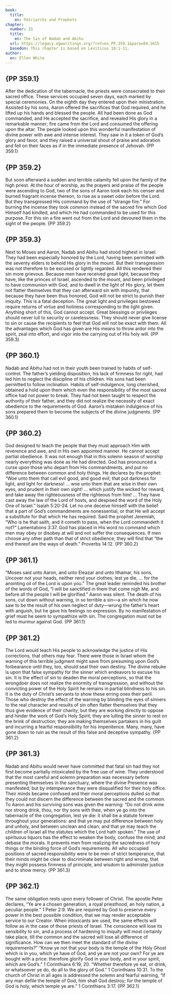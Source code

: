 ```yaml
---
book:
  title:
    en: Patriarchs and Prophets
chapter:
  number: 31
  title:
    en: The Sin of Nadab and Abihu
  url: https://legacy.egwwritings.org/?ref=en_PP.359.1&para=84.1615
  basedon: This chapter is based on Leviticus 10:1-11.
author:
  en: Ellen White
---
```


## {PP 359.1}

After the dedication of the tabernacle, the priests were consecrated to their sacred office. These services occupied seven days, each marked by special ceremonies. On the eighth day they entered upon their ministration. Assisted by his sons, Aaron offered the sacrifices that God required, and he lifted up his hands and blessed the people. All had been done as God commanded, and He accepted the sacrifice, and revealed His glory in a remarkable manner; fire came from the Lord and consumed the offering upon the altar. The people looked upon this wonderful manifestation of divine power with awe and intense interest. They saw in it a token of God’s glory and favor, and they raised a universal shout of praise and adoration and fell on their faces as if in the immediate presence of Jehovah. {PP 359.1}

## {PP 359.2}

But soon afterward a sudden and terrible calamity fell upon the family of the high priest. At the hour of worship, as the prayers and praise of the people were ascending to God, two of the sons of Aaron took each his censer and burned fragrant incense thereon, to rise as a sweet odor before the Lord. But they transgressed His command by the use of “strange fire.” For burning the incense they took common instead of the sacred fire which God Himself had kindled, and which He had commanded to be used for this purpose. For this sin a fire went out from the Lord and devoured them in the sight of the people. {PP 359.2}

## {PP 359.3}

Next to Moses and Aaron, Nadab and Abihu had stood highest in Israel. They had been especially honored by the Lord, having been permitted with the seventy elders to behold His glory in the mount. But their transgression was not therefore to be excused or lightly regarded. All this rendered their sin more grievous. Because men have received great light, because they have, like the princes of Israel, ascended to the mount, and been privileged to have communion with God, and to dwell in the light of His glory, let them not flatter themselves that they can afterward sin with impunity, that because they have been thus honored, God will not be strict to punish their iniquity. This is a fatal deception. The great light and privileges bestowed require returns of virtue and holiness corresponding to the light given. Anything short of this, God cannot accept. Great blessings or privileges should never lull to security or carelessness. They should never give license to sin or cause the recipients to feel that God will not be exact with them. All the advantages which God has given are His means to throw ardor into the spirit, zeal into effort, and vigor into the carrying out of His holy will. {PP 359.3}

## {PP 360.1}

Nadab and Abihu had not in their youth been trained to habits of self-control. The father’s yielding disposition, his lack of firmness for right, had led him to neglect the discipline of his children. His sons had been permitted to follow inclination. Habits of self-indulgence, long cherished, obtained a hold upon them which even the responsibility of the most sacred office had not power to break. They had not been taught to respect the authority of their father, and they did not realize the necessity of exact obedience to the requirements of God. Aaron’s mistaken indulgence of his sons prepared them to become the subjects of the divine judgments. {PP 360.1}

## {PP 360.2}

God designed to teach the people that they must approach Him with reverence and awe, and in His own appointed manner. He cannot accept partial obedience. It was not enough that in this solemn season of worship nearly everything was done as He had directed. God has pronounced a curse upon those who depart from His commandments, and put no difference between common and holy things. He declares by the prophet: “Woe unto them that call evil good, and good evil; that put darkness for light, and light for darkness! ... woe unto them that are wise in their own eyes, and prudent in their own sight! ... which justify the wicked for reward, and take away the righteousness of the righteous from him! ... They have cast away the law of the Lord of hosts, and despised the word of the Holy One of Israel.” Isaiah 5:20-24. Let no one deceive himself with the belief that a part of God’s commandments are nonessential, or that He will accept a substitute for that which He has required. Said the prophet Jeremiah, “Who is he that saith, and it cometh to pass, when the Lord commandeth it not?” Lamentations 3:37. God has placed in His word no command which men may obey or disobey at will and not suffer the consequences. If men choose any other path than that of strict obedience, they will find that “the end thereof are the ways of death.” Proverbs 14:12. {PP 360.2}

## {PP 361.1}

“Moses said unto Aaron, and unto Eleazar and unto Ithamar, his sons, Uncover not your heads, neither rend your clothes; lest ye die, ... for the anointing oil of the Lord is upon you.” The great leader reminded his brother of the words of God, “I will be sanctified in them that come nigh Me, and before all the people I will be glorified.” Aaron was silent. The death of his sons, cut down without warning, in so terrible a sin—a sin which he now saw to be the result of his own neglect of duty—wrung the father’s heart with anguish, but he gave his feelings no expression. By no manifestation of grief must he seem to sympathize with sin. The congregation must not be led to murmur against God. {PP 361.1}

## {PP 361.2}

The Lord would teach His people to acknowledge the justice of His corrections, that others may fear. There were those in Israel whom the warning of this terrible judgment might save from presuming upon God’s forbearance until they, too, should seal their own destiny. The divine rebuke is upon that false sympathy for the sinner which endeavors to excuse his sin. It is the effect of sin to deaden the moral perceptions, so that the wrongdoer does not realize the enormity of transgression, and without the convicting power of the Holy Spirit he remains in partial blindness to his sin. It is the duty of Christ’s servants to show these erring ones their peril. Those who destroy the effect of the warning by blinding the eyes of sinners to the real character and results of sin often flatter themselves that they thus give evidence of their charity; but they are working directly to oppose and hinder the work of God’s Holy Spirit; they are lulling the sinner to rest on the brink of destruction; they are making themselves partakers in his guilt and incurring a fearful responsibility for his impenitence. Many, many, have gone down to ruin as the result of this false and deceptive sympathy. {PP 361.2}

## {PP 361.3}

Nadab and Abihu would never have committed that fatal sin had they not first become partially intoxicated by the free use of wine. They understood that the most careful and solemn preparation was necessary before presenting themselves in the sanctuary, where the divine Presence was manifested; but by intemperance they were disqualified for their holy office. Their minds became confused and their moral perceptions dulled so that they could not discern the difference between the sacred and the common. To Aaron and his surviving sons was given the warning: “Do not drink wine nor strong drink, thou, nor thy sons with thee, when ye go into the tabernacle of the congregation, lest ye die: it shall be a statute forever throughout your generations: and that ye may put difference between holy and unholy, and between unclean and clean; and that ye may teach the children of Israel all the statutes which the Lord hath spoken.” The use of spirituous liquors has the effect to weaken the body, confuse the mind, and debase the morals. It prevents men from realizing the sacredness of holy things or the binding force of God’s requirements. All who occupied positions of sacred responsibility were to be men of strict temperance, that their minds might be clear to discriminate between right and wrong, that they might possess firmness of principle, and wisdom to administer justice and to show mercy. {PP 361.3}

## {PP 362.1}

The same obligation rests upon every follower of Christ. The apostle Peter declares, “Ye are a chosen generation, a royal priesthood, an holy nation, a peculiar people.” 1 Peter 2:9. We are required by God to preserve every power in the best possible condition, that we may render acceptable service to our Creator. When intoxicants are used, the same effects will follow as in the case of those priests of Israel. The conscience will lose its sensibility to sin, and a process of hardening to iniquity will most certainly take place, till the common and the sacred will lose all difference of significance. How can we then meet the standard of the divine requirements?” “Know ye not that your body is the temple of the Holy Ghost which is in you, which ye have of God, and ye are not your own? For ye are bought with a price: therefore glorify God in your body, and in your spirit, which are God’s.” 1 Corinthians 6:19, 20. “Whether therefore ye eat, or drink, or whatsoever ye do, do all to the glory of God.” 1 Corinthians 10:31. To the church of Christ in all ages is addressed the solemn and fearful warning, “If any man defile the temple of God, him shall God destroy; for the temple of God is holy, which temple ye are.” 1 Corinthians 3:17. {PP 362.1}
